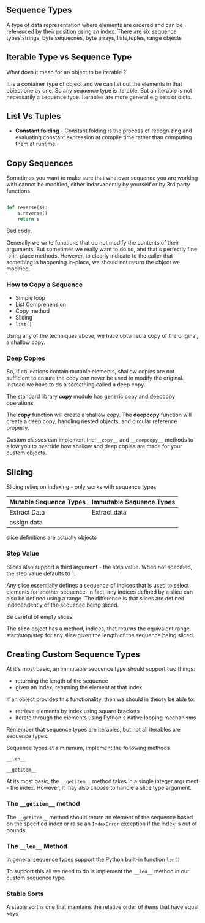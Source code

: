 ## Sequence Types

A type of data representation where elements are ordered and can be referenced by their position using an index.
There are six sequence types:strings, byte sequecnes, byte arrays, lists,tuples, range objects

## Iterable Type vs Sequence Type

What does it mean for an object to be iterable ?

It is a container type of object and we can list out the elements in that object one by one. So any sequence type is iterable. But an iterable is not necessarily a sequence type. Iterables are more general e.g sets or dicts.

## List Vs Tuples

- **Constant folding** - Constant folding is the process of recognizing and evaluating constant expression at compile time rather than computing them at runtime.

## Copy Sequences

Sometimes you want to make sure that whatever sequence you are working with cannot be modified, either indarvadently by yourself or by 3rd party functions.

```python

def reverse(s):
    s.reverse()
    return s

```

Bad code.

Generally we write functions that do not modify the contents of their arguments. But sometimes we really want to do so, and that's perfectly fine -> in-place methods. However, to clearly indicate to the caller that something is happening in-place, we should not return the object we modified.

### How to Copy a Sequence

- Simple loop
- List Comprehension
- Copy method
- Slicing
- `list()`

Using any of the techniques above, we have obtained a copy of the original, a shallow copy.

### Deep Copies

So, if collections contain mutable elements, shallow copies are not sufficient to ensure the copy can never be used to modify the original. Instead we have to do a something called a deep copy.

The standard library **copy** module has generic copy and deepcopy operations.

The **copy** function will create a shallow copy. The **deepcopy** function will create a deep copy, handling nested objects, and circular reference properly.

Custom classes can implement the `__copy__` and `__deepcopy__` methods to allow you to override how shallow and deep copies are made for your custom objects.

## Slicing

Slicing relies on indexing - only works with sequence types

| **Mutable Sequence Types** | **Immutable Sequence Types** |
| -------------------------- | ---------------------------- |
| Extract Data               | Extract data                 |
| assign data                |

slice definitions are actually objects

### Step Value

Slices also support a third argument - the step value. When not specified, the step value defaults to 1.

Any slice essentially defines a sequence of indices that is used to select elements for another sequence. In fact, any indices defined by a slice can also be defined using a range. The difference is that slices are defined independently of the sequence being sliced.

Be careful of empty slices.

The **slice** object has a method, indices, that returns the equivalent range start/stop/step for any slice given the length of the sequence being sliced.

## Creating Custom Sequence Types

At it's most basic, an immutable sequence type should support two things:

- returning the length of the sequence
- given an index, returning the element at that index

If an object provides this functionality, then we should in theory be able to:

- retrieve elements by index using square brackets
- iterate through the elements using Python's native looping mechanisms

Remember that sequence types are iterables, but not all iterables are sequence types.

Sequence types at a minimum, implement the following methods

`__len__`

`__getitem__`

At its most basic, the `__getitem__` method takes in a single integer argument - the index. However, it may also choose to handle a slice type argument.

### The `__getitem__` method

The `__getitem__` method should return an element of the sequence based on the specified index or raise an `IndexError` exception if the index is out of bounds.

### The `__len__` Method

In general sequence types support the Python built-in function `len()`

To support this all we need to do is implement the `__len__` method in our custom sequence type.

### Stable Sorts

A stable sort is one that maintains the relative order of items that have equal keys